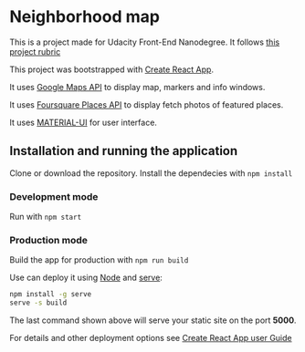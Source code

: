 # Neighborhood map

This is a project made for Udacity Front-End Nanodegree.
It follows [this project rubric](https://review.udacity.com/#!/rubrics/1351/view)

This project was bootstrapped with [Create React App](https://github.com/facebookincubator/create-react-app).

It uses [Google Maps API](https://developers.google.com/maps/)
to display map, markers and info windows.

It uses [Foursquare Places API](https://developer.foursquare.com/places-api)
to display fetch photos of featured places.

It uses [MATERIAL-UI](https://material-ui.com/)
for user interface.

## Installation and running the application

Clone or download the repository.
Install the dependecies with `npm install`

### Development mode

Run with `npm start`

### Production mode

Build the app for production with `npm run build`

Use can deploy it using [Node](https://nodejs.org/) and [serve](https://github.com/zeit/serve):

```sh
npm install -g serve
serve -s build
```
The last command shown above will serve your static site on the port **5000**. 

For details and other deployment options see [Create React App user Guide](https://github.com/facebook/create-react-app/blob/master/packages/react-scripts/template/README.md)
